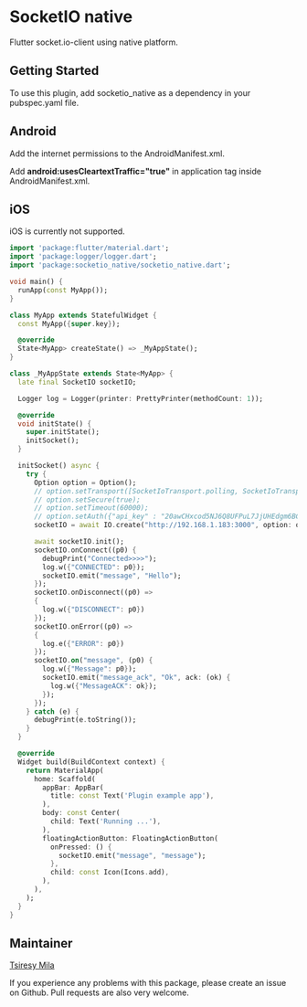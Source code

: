 # SocketIO native

Flutter socket.io-client using native platform.

## Getting Started

To use this plugin, add socketio_native as a dependency in your pubspec.yaml file.

## Android

Add the internet permissions to the AndroidManifest.xml.

Add **android:usesCleartextTraffic="true"** in application tag inside AndroidManifest.xml.

## iOS

iOS is currently not supported.

````dart
import 'package:flutter/material.dart';
import 'package:logger/logger.dart';
import 'package:socketio_native/socketio_native.dart';

void main() {
  runApp(const MyApp());
}

class MyApp extends StatefulWidget {
  const MyApp({super.key});

  @override
  State<MyApp> createState() => _MyAppState();
}

class _MyAppState extends State<MyApp> {
  late final SocketIO socketIO;

  Logger log = Logger(printer: PrettyPrinter(methodCount: 1));

  @override
  void initState() {
    super.initState();
    initSocket();
  }

  initSocket() async {
    try {
      Option option = Option();
      // option.setTransport([SocketIoTransport.polling, SocketIoTransport.websocket]);
      // option.setSecure(true);
      // option.setTimeout(60000);
      // option.setAuth({"api_key" : "20awCHxcod5NJ6Q8UFPuL7JjUHEdgm6BCT0oyZoo8Dl"});
      socketIO = await IO.create("http://192.168.1.183:3000", option: option);

      await socketIO.init();
      socketIO.onConnect((p0) {
        debugPrint("Connected>>>>");
        log.w({"CONNECTED": p0});
        socketIO.emit("message", "Hello");
      });
      socketIO.onDisconnect((p0) =>
      {
        log.w({"DISCONNECT": p0})
      });
      socketIO.onError((p0) =>
      {
        log.e({"ERROR": p0})
      });
      socketIO.on("message", (p0) {
        log.w({"Message": p0});
        socketIO.emit("message_ack", "Ok", ack: (ok) {
          log.w({"MessageACK": ok});
        });
      });
    } catch (e) {
      debugPrint(e.toString());
    }
  }

  @override
  Widget build(BuildContext context) {
    return MaterialApp(
      home: Scaffold(
        appBar: AppBar(
          title: const Text('Plugin example app'),
        ),
        body: const Center(
          child: Text('Running ...'),
        ),
        floatingActionButton: FloatingActionButton(
          onPressed: () {
            socketIO.emit("message", "message");
          },
          child: const Icon(Icons.add),
        ),
      ),
    );
  }
}

````

## Maintainer

[Tsiresy Mila](https://tsiresymila.sucthapp.com)

If you experience any problems with this package, please create an issue on Github. Pull requests
are also very welcome.

